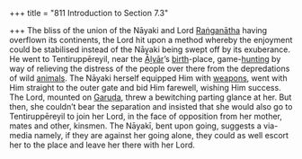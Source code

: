 +++
title = "811 Introduction to Section 7.3"

+++
The bliss of the union of the Nāyaki and Lord [Raṅganātha](/definition/ranganatha#vaishnavism "show Raṅganātha definitions") having overflown its continents, the Lord hit upon a method whereby the enjoyment could be stabilised instead of the Nāyaki being swept off by its exuberance. He went to Tentiruppēreyil, near the [Āḻvār](/definition/aḻvar#vaishnavism "show Āḻvār definitions")’s [birth](/definition/birth#history "show birth definitions")-place, game-[hunting](/definition/hunting#history "show hunting definitions") by way of relieving the distress of the people over there from the depredations of wild [animals](/definition/animal#history "show animals definitions"). The Nāyaki herself equipped Him with [weapons](/definition/weapon#history "show weapons definitions"), went with Him straight to the outer gate and bid Him farewell, wishing Him success. The Lord, mounted on [Garuḍa](/definition/garuda#vaishnavism "show Garuḍa definitions"), threw a bewitching parting glance at her. But then, she couldn’t bear the separation and insisted that she would also go to Tentiruppēreyil to join her Lord, in the face of opposition from her mother, mates and other, kinsmen. The Nāyakī, bent upon going, suggests a via-media namely, if they are against her going alone, they could as well escort her to the place and leave her there with her Lord.


